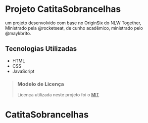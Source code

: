 # Projeto CatitaSobrancelhas

um projeto desenvolvido com base no OriginSix do NLW Together, Ministrado pela @rocketseat, de cunho acadêmico, ministrado pelo @maykbrito.

## Tecnologias Utilizadas

- HTML
- CSS
- JavaScript

> ### Modelo de Licença
>
> Licença utilizada neste projeto foi o [MIT](https://github.com/rocketseat-education/maratona-discover-01/blob/main/LICENSE.md")
# CatitaSobrancelhas

